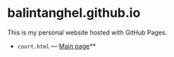 # balintanghel.github.io

This is my personal website hosted with GitHub Pages.

- `court.html` — [Main page](https://balintanghel.github.io/court)**
